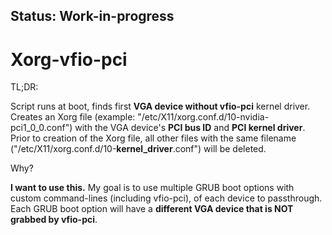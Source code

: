 ## Status: Work-in-progress
# Xorg-vfio-pci
TL;DR:

  Script runs at boot, finds first **VGA device without vfio-pci** kernel driver. Creates an Xorg file (example: "/etc/X11/xorg.conf.d/10-nvidia-pci1_0_0.conf") with the VGA device's **PCI bus ID** and **PCI kernel driver**. Prior to creation of the Xorg file, all other files with the same filename ("/etc/X11/xorg.conf.d/10-**kernel_driver**.conf") will be deleted.

Why?

  **I want to use this.** My goal is to use multiple GRUB boot options with custom command-lines (including vfio-pci), of each device to passthrough. Each GRUB boot option will have a **different VGA device that is NOT grabbed by vfio-pci**.
